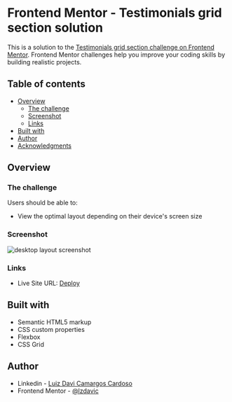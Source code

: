 # Frontend Mentor - Testimonials grid section solution

This is a solution to the [Testimonials grid section challenge on Frontend Mentor](https://www.frontendmentor.io/challenges/testimonials-grid-section-Nnw6J7Un7). Frontend Mentor challenges help you improve your coding skills by building realistic projects. 

## Table of contents

- [Overview](#overview)
  - [The challenge](#the-challenge)
  - [Screenshot](#screenshot)
  - [Links](#links)
- [Built with](#built-with)
- [Author](#author)
- [Acknowledgments](#acknowledgments)

## Overview

### The challenge

Users should be able to:

- View the optimal layout depending on their device's screen size

### Screenshot
    
<img align="center" src="https://i.imgur.com/KsmWZC9.png" alt="desktop layout screenshot">

### Links

- Live Site URL: [Deploy](https://testimonials-grid-section-lzdavic.vercel.app)


## Built with

- Semantic HTML5 markup
- CSS custom properties
- Flexbox
- CSS Grid

## Author

- Linkedin - [Luiz Davi Camargos Cardoso](https://www.linkedin.com/in/luiz-davi-camargos-cardoso/)
- Frontend Mentor - [@lzdavic](https://www.frontendmentor.io/profile/lzdavic)
